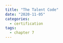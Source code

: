```yaml
---
title: "The Talent Code"
date: "2020-11-05"
categories:
  - certification
tags:
  - chapter 7
---
```

